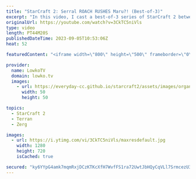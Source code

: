 ```yaml
---
title: "StarCraft 2: Serral ROACH RUSHES Maru?! (Best-of-3)"
excerpt: "In this video, I cast a best-of-3 series of StarCraft 2 between Serral, the Finnish Zerg phenom, and Maru, the Korean Terran legend. This series was played during the Masters Coliseum 6, a prestigious tournament featuring the best players from around the world.  In this series Serral surprises Maru with"
originalUrl: https://youtube.com/watch?v=3CkTC5niVls
type: video
length: PT44M20S
publishedDateTime: 2023-09-05T10:53:06Z
heat: 52

featuredContent: "<iframe width=\"800\" height=\"500\" frameborder=\"0\" src=\"https://www.youtube.com/embed/3CkTC5niVls\" allow=\"accelerometer; autoplay; encrypted-media; gyroscope; picture-in-picture\" allowfullscreen></iframe>"

provider:
  name: LowkoTV
  domain: lowko.tv
  images:
    - url: https://everyday-cc.github.io/starcraft2/assets/images/organizations/lowko.tv-50x50.jpg
      width: 50
      height: 50

topics:
  - StarCraft 2
  - Terran
  - Zerg

images:
  - url: https://i.ytimg.com/vi/3CkTC5niVls/maxresdefault.jpg
    width: 1280
    height: 720
    isCached: true

secured: "ky6YYpG4amk7mqmRxjDCzKTKcXfH7WvfFS1ra72UwtJbHQyCqVLl7SrmcezU3gBzQv0L3WtxgzSU/XdgWxUNLPWLsK/76CEwJQiUVKX/UV/FYoxoAtCXmAPObe9MrcczLZk418N3YISurBVhqbcYpnxmlI0PCksY5xfKf2f0Xs4td30lM+Id4Bk11Eg0HapOxXD9kKXJNJovrNtBgiT4w9e1IY0jDb7ywo8LV+NuItH3p1j4xR3/5/WjsKBVkjXiddVLCbbH0tNIJvMlw4194w9ACfmggdQIsbjl6z4r5CyDCWRPLrYBJbDlU8sI5Rfjkpvz42q+p7MKAi3jrxUqUX9hG5mj0hJXEJ6wmoLq6uN+sB/CwpRqGheTgwYh02kDJeZ5L1LoWifAHKQDba01UKSERMM/xtm1iAcFL6Eg1G8+s9ZceDFL0GWdRRxloxix;dQihjGOMziAwQICw0ZIusQ=="
---
```


